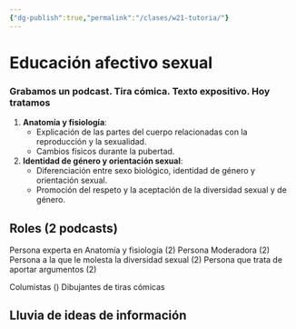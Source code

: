 ```yaml
---
{"dg-publish":true,"permalink":"/clases/w21-tutoria/"}
---
```


<div class="slide">

# Educación afectivo sexual

### Grabamos un podcast. Tira cómica. Texto expositivo. Hoy tratamos

1. **Anatomía y fisiología**:
    - Explicación de las partes del cuerpo relacionadas con la reproducción y la sexualidad.
    - Cambios físicos durante la pubertad.
2. **Identidad de género y orientación sexual**:
    - Diferenciación entre sexo biológico, identidad de género y orientación sexual.
    - Promoción del respeto y la aceptación de la diversidad sexual y de género.

</div>
<div class="slide">

## Roles (2 podcasts)

Persona experta en Anatomía y fisiología (2)
Persona Moderadora (2)
Persona a la que le molesta la diversidad sexual (2)
Persona que trata de aportar argumentos (2)

Columistas ()
Dibujantes de tiras cómicas

</div>
<div class="slide">

## Lluvia de ideas de información

</div>




